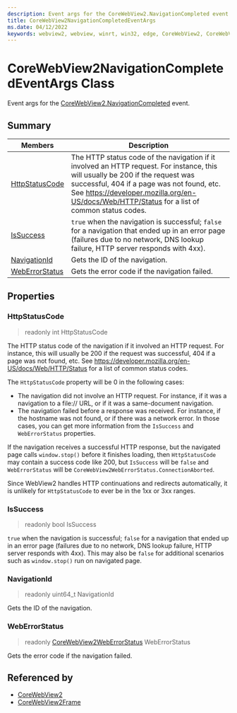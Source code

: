 ```yaml
---
description: Event args for the CoreWebView2.NavigationCompleted event.
title: CoreWebView2NavigationCompletedEventArgs
ms.date: 04/12/2022
keywords: webview2, webview, winrt, win32, edge, CoreWebView2, CoreWebView2Controller, browser control, edge html, CoreWebView2NavigationCompletedEventArgs
---
```


# CoreWebView2NavigationCompletedEventArgs Class



Event args for the [CoreWebView2.NavigationCompleted](corewebview2.md#navigationcompleted) event.

## Summary

Members|Description
--|--
[HttpStatusCode](#httpstatuscode) | The HTTP status code of the navigation if it involved an HTTP request.  For instance, this will usually be 200 if the request was successful, 404 if a page was not found, etc.  See https://developer.mozilla.org/en-US/docs/Web/HTTP/Status for a list of common status codes.
[IsSuccess](#issuccess) | `true` when the navigation is successful; `false` for a navigation that ended up in an error page (failures due to no network, DNS lookup failure, HTTP server responds with 4xx).
[NavigationId](#navigationid) | Gets the ID of the navigation.
[WebErrorStatus](#weberrorstatus) | Gets the error code if the navigation failed.

## Properties

### HttpStatusCode

> readonly  int HttpStatusCode

The HTTP status code of the navigation if it involved an HTTP request.  For instance, this will usually be 200 if the request was successful, 404 if a page was not found, etc.  See https://developer.mozilla.org/en-US/docs/Web/HTTP/Status for a list of common status codes.

The `HttpStatusCode` property will be 0 in the following cases:
- The navigation did not involve an HTTP request.  For instance, if it was a navigation to a file:// URL, or if it was a same-document navigation.
- The navigation failed before a response was received.  For instance, if the hostname was not found, or if there was a network error.
In those cases, you can get more information from the `IsSuccess` and `WebErrorStatus` properties.

If the navigation receives a successful HTTP response, but the navigated page calls `window.stop()` before it finishes loading, then `HttpStatusCode` may contain a success code like 200, but `IsSuccess` will be `false` and `WebErrorStatus` will be `CoreWebView2WebErrorStatus.ConnectionAborted`.

Since WebView2 handles HTTP continuations and redirects automatically, it is unlikely for `HttpStatusCode` to ever be in the 1xx or 3xx ranges.

### IsSuccess

> readonly  bool IsSuccess

`true` when the navigation is successful; `false` for a navigation that ended up in an error page (failures due to no network, DNS lookup failure, HTTP server responds with 4xx).
This may also be `false` for additional scenarios such as `window.stop()` run on navigated page.

### NavigationId

> readonly  uint64_t NavigationId

Gets the ID of the navigation.

### WebErrorStatus

> readonly  [CoreWebView2WebErrorStatus](corewebview2weberrorstatus.md) WebErrorStatus

Gets the error code if the navigation failed.






## Referenced by

- [CoreWebView2](corewebview2.md)
- [CoreWebView2Frame](corewebview2frame.md)
